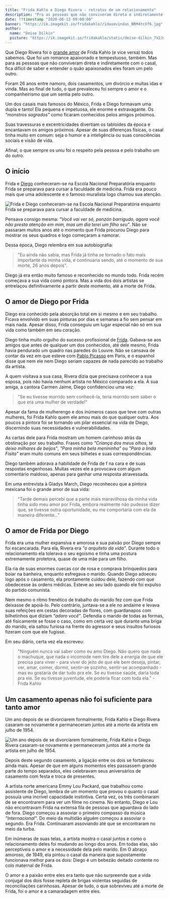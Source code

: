 ```yaml
---
title: "Frida Kahlo e Diego Rivera - retratos de um relacionamento"
description: "Pra as pessoas que não conviveram direta e indiretamente com Frida e Diego, fica difícil de saber e entender o quão apaixonados eles foram um pelo outro."
date: !!timestamp "2020-06-12 09:00:00"
banner: "https://ik.imagekit.io/fridakahlo//idasevindas_BRM4tcXf6.jpg"
author:
  name: "Deise Dilkin"
  picture: "https://ik.imagekit.io/fridakahlo/static/deise-dilkin_7V2JsjZhA.jpg"
---
```


Que Diego Rivera foi o [grande amor](https://fridakahlo.com.br/quem-foi-frida-kahlo/frida-kahlo-e-diego-rivera-uma-torrida-historia-de-amor) de Frida Kahlo (e vice versa) todos sabemos. Que foi um romance apaixonado e tempestuoso, também. Mas para as pessoas que não conviveram direta e indiretamente com o casal, fica difícil de saber e entender o quão apaixonados eles foram um pelo outro.

Foram 26 anos entre namoro, dois casamentos, um divórcio e muitas idas e vinda. Mas ao final de tudo, o que prevaleceu foi sempre o amor e o companheirismo que um sentia pelo outro.

Um dos casais mais famosos do México, Frida e Diego formavam uma dupla e tanto! Ela pequena e impetuosa, ele enorme e extravagante. Os _"monstros sagrados"_ como ficaram conhecidos pelos amigos próximos.

Suas travessuras e excentricidades divertiam os tabloides da época e encantavam os amigos próximos. Apesar de suas diferenças físicas, o casal tinha muito em comum: seja o humor e a inteligência ou suas consciências sociais e visão de vida.

Afinal, o que sempre os uniu foi o respeito pela pessoa e pelo trabalho um do outro.

## O início

Frida e [Diego](https://fridakahlo.com.br/quem-foi-frida-kahlo/quem-foi-diego-rivera-a-grande-paixao-da-vida-de-frida-kahlo) conheceram-se na Escola Nacional Preparatória enquanto Frida se preparava para cursar a faculdade de medicina. Frida era pouco mais que uma adolescente e o famoso muralista logo chamou sua atenção.

![Frida e Diego conheceram-se na Escola Nacional Preparatória enquanto Frida se preparava para cursar a faculdade de medicina.](https://ik.imagekit.io/fridakahlo//frida-e-diego-retratos-de-um-relacionamento-2_RBix0P-nMI.png)

Pensava consigo mesma: _"Você vai ver só, panzón barrigudo, agora você não presta atenção em mim, mas um dia terei um filho seu"_. Não se passaram muitos anos até o momento que Frida procurou Diego para mostrar os seus quadros e logo começaram a namorar.

Dessa época, Diego relembra em sua autobiografia:

> "Eu ainda não sabia, mas Frida já tinha se tornado o fato mais importante da minha vida, e continuaria sendo, até o momento de sua morte, 26 anos depois".

Diego já era então muito famoso e reconhecido no mundo todo. Frida recém começava a sua vida como pintora. Mas a vida dos dois artistas se entrelaçou definitivamente a partir deste momento, até a morte de Frida.

## O amor de Diego por Frida

Diego era conhecido pela absorção total em si mesmo e em seu trabalho. Ficava envolvido em suas pinturas por dias e semanas a fio sem pensar em mais nada. Apesar disso, Frida conseguiu um lugar especial não só em sua vida como também em seu coração.

Diego tinha muito orgulho do sucesso profissional de [Frida](https://fridakahlo.com.br/quem-foi-frida-kahlo/quem-foi-frida-kahlo-a-revolucionaria-pintora-mexicana). Gabava-se aos amigos que antes de qualquer um dos conhecidos, até dele mesmo, Frida havia pendurado um quadro nas paredes do Louvre. Não se cansava de contar da vez em que esteve com [Pablo Picasso](https://www.todamateria.com.br/pablo-picasso/) em Paris, e o espanhol disse que nem ele nem Diego seriam capazes de nada parecido ao trabalho da artista.

A quem visitava a sua casa, Rivera dizia que precisava conhecer a sua esposa, pois não havia nenhum artista no México comparado a ela. À sua amiga, a cantora Carmen Jaime, Diego confidenciou uma vez:

> "Se eu tivesse morrido sem conhecê-la, teria morrido sem saber o que era uma mulher de verdade!"

Apesar da fama de mulherengo e dos inúmeros casos que teve com outras mulheres, foi Frida Kahlo quem ele amou mais do que qualquer outra. Aos poucos a pintora foi se tornando um pilar essencial na vida de Diego, discernindo suas necessidades e vulnerabilidades.

As cartas dele para Frida mostram um homem carinhoso atrás da obstinação por seu trabalho. Frases como _"Criança dos meus olhos, te deixo milhares de beijos"_, _"Para minha bela menininha"_ ou _"Para a linda Fisita"_ eram muito comuns em seus bilhetes e suas correspondências.

Diego também adorava a habilidade de Frida de f na cara e de suas respostas engenhosas. Muitas vezes ele a provocava com algum comentário maldoso, apenas para ganhar uma resposta atravessada.

Em uma entrevista à Gladys March, Diego reconheceu que a pintora mexicana foi o grande amor de sua vida:

> "Tarde demais percebi que a parte mais maravilhosa da minha vida tinha sido meu amor por Frida, embora realmente não pudesse dizer que, se tivesse outra oportunidade, eu me comportaria com ela de maneira diferente..."

## O amor de Frida por Diego

Frida era uma mulher expansiva e amorosa e sua paixão por Diego sempre foi escancarada. Para ela, Rivera era _"o arquiteto da vida"_. Durante todo o relacionamento ela tolerava o seu egoísmo e tinha uma postura extremamente protetora, quase de uma mãe para um filho.

Ela ria de suas enormes cuecas cor de rosa e comprava brinquedos para boiar na banheira, enquanto esfregava o marido. Quando Diego adoeceu logo após o casamento, ela prontamente cuidou dele, fazendo com que obedecesse às ordens médicas. Esteve ao seu lado quando ele foi expulso do partido comunista.

Nem mesmo o ritmo frenético de trabalho do marido fez com que Frida deixasse de apoiá-lo. Pelo contrário, juntava-se a ele no andaime e levava suas refeições em cestas decoradas de flores, com guardanapos com bilhetinhos que diziam _"adoro você"_. Defendia o marido de todas as formas, até fisicamente se fosse o caso, como em certa vez que durante uma briga do marido, ela saltou furiosa na frente do agressor e seus insultos furiosos fizeram com que ele fugisse.

Em seu diário, certa vez ela escreveu:

> "Ninguém nunca vai saber como eu amo Diego. Não quero que nada o machuque, que nada o incomode nem tire dele a energia de que ele precisa para viver - para viver do jeito de que ele bem deseja, pintar, ver, amar, comer, dormir, sentir-se sozinho, sentir-se acompanhado - mas eu gostaria de dar tudo pra ele. Se eu tivesse saúde, daria toda pra ele. Se eu tivesse juventude, ele poderia ficar com toda ela." - Frida Kahlo

## Um casamento apenas não foi suficiente para tanto amor

Um ano depois de se divorciarem formalmente, Frida Kahlo e Diego Rivera casaram-se novamente e permaneceram juntos até a morte da artista em julho de 1954.

![Um ano depois de se divorciarem formalmente, Frida Kahlo e Diego Rivera casaram-se novamente e permaneceram juntos até a morte da artista em julho de 1954.](https://ik.imagekit.io/fridakahlo//frida-e-diego-retratos-de-um-relacionamento-3_TXpqCiB6D.jpg)

Depois deste segundo casamento, a ligação entre os dois se fortaleceu ainda mais. Apesar de que em alguns momentos eles passassem grande parte do tempo separados, eles celebravam seus aniversários de casamento com festa e troca de presentes.

A artista norte americana Emmy Lou Packard, que trabalhou como assistente de Diego, lembra de um momento que provou o quanto o casal possuía uma incrível capacidade instintiva. Certa vez, os três combinaram de se encontrarem para ver um filme no cinema. No entanto, Diego e Lou não encontravam Frida na extensa fila de pessoas que aguardava do lado de fora. Diego começou a assoviar o primeiro compasso da música _"Internacional"_. Do meio da multidão alguém começou a assoviar o segundo. Era Frida. Continuaram assoviando até que se encontraram no meio da turba.

Em inúmeras de suas telas, a artista mostra o casal juntos e como o relacionamento deles foi mudando ao longo dos anos. Em todas elas, são perceptíveis o amor e a necessidade dela pelo marido. Em O abraço amoroso, de 1949, ela pintou o casal da maneira que supostamente funcionava melhor para os dois: Diego é um bebezão deitado contente no colo maternal de Frida.

O amor e a paixão entre eles era tanto que não surpreende que a vida conjugal dos dois fosse repleta de brigas violentas seguidas de reconciliações carinhosas. Apesar de tudo, o que sobreviveu até a morte de Frida, foi o amor e a camaradagem entre eles.
